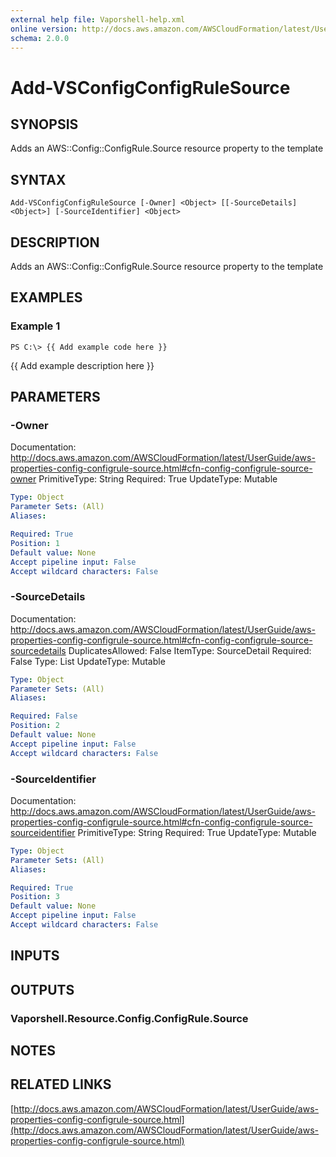 ```yaml
---
external help file: Vaporshell-help.xml
online version: http://docs.aws.amazon.com/AWSCloudFormation/latest/UserGuide/aws-properties-config-configrule-source.html
schema: 2.0.0
---
```


# Add-VSConfigConfigRuleSource

## SYNOPSIS
Adds an AWS::Config::ConfigRule.Source resource property to the template

## SYNTAX

```
Add-VSConfigConfigRuleSource [-Owner] <Object> [[-SourceDetails] <Object>] [-SourceIdentifier] <Object>
```

## DESCRIPTION
Adds an AWS::Config::ConfigRule.Source resource property to the template

## EXAMPLES

### Example 1
```
PS C:\> {{ Add example code here }}
```

{{ Add example description here }}

## PARAMETERS

### -Owner
Documentation: http://docs.aws.amazon.com/AWSCloudFormation/latest/UserGuide/aws-properties-config-configrule-source.html#cfn-config-configrule-source-owner
PrimitiveType: String
Required: True
UpdateType: Mutable

```yaml
Type: Object
Parameter Sets: (All)
Aliases: 

Required: True
Position: 1
Default value: None
Accept pipeline input: False
Accept wildcard characters: False
```

### -SourceDetails
Documentation: http://docs.aws.amazon.com/AWSCloudFormation/latest/UserGuide/aws-properties-config-configrule-source.html#cfn-config-configrule-source-sourcedetails
DuplicatesAllowed: False
ItemType: SourceDetail
Required: False
Type: List
UpdateType: Mutable

```yaml
Type: Object
Parameter Sets: (All)
Aliases: 

Required: False
Position: 2
Default value: None
Accept pipeline input: False
Accept wildcard characters: False
```

### -SourceIdentifier
Documentation: http://docs.aws.amazon.com/AWSCloudFormation/latest/UserGuide/aws-properties-config-configrule-source.html#cfn-config-configrule-source-sourceidentifier
PrimitiveType: String
Required: True
UpdateType: Mutable

```yaml
Type: Object
Parameter Sets: (All)
Aliases: 

Required: True
Position: 3
Default value: None
Accept pipeline input: False
Accept wildcard characters: False
```

## INPUTS

## OUTPUTS

### Vaporshell.Resource.Config.ConfigRule.Source

## NOTES

## RELATED LINKS

[http://docs.aws.amazon.com/AWSCloudFormation/latest/UserGuide/aws-properties-config-configrule-source.html](http://docs.aws.amazon.com/AWSCloudFormation/latest/UserGuide/aws-properties-config-configrule-source.html)

